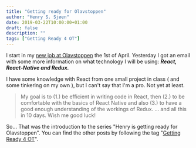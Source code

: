 ```yaml
---
title: "Getting ready for Olavstoppen"
author: "Henry S. Sjøen"
date: 2019-03-22T10:00:00+01:00
draft: false
description: ""
tags: ["Getting Ready 4 OT"]
---
```


I start in my [new job at Olavstoppen](/post/olavstoppen/) the 1st of April.
Yesterday I got an email with some more information on what technology I will be using: ***React, React-Native and Redux.***

I have some knowledge with React from one small project in class ( and some tinkering on my own ), but I can't say that I'm a pro. Not yet at least. 

> My goal is to (1.) be efficient in writing code in React, then  (2.) to be comfortable with the basics of React Native and also (3.) to have a good enough understanding of the workings of Redux. 
> ... and all this in 10 days. Wish me good luck!

So... That was the introduction to the series "Henry is getting ready for Olavstoppen". You can find the other posts by following the tag "[Getting Ready 4 OT](/tags/getting-ready-4-ot/)".
